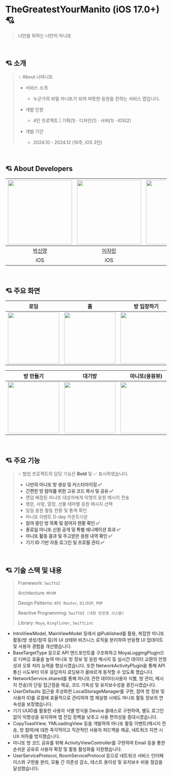 # TheGreatestYourManito (iOS 17.0+) 💘

> 너만을 위하는 너만의 마니또

<br>

## 💘 소개

> 💡 About 너마니또
>
> - 서비스 소개
>   - 누군가의 비밀 마니또가 되어 따뜻한 응원을 전하는 서비스 앱입니다.
> - 개발 인원
>
>   - 4인 프로젝트 | 기획(1) · 디자인(1) · 서버(1) · iOS(2)
>
> - 개발 기간
>   - 2024.10 - 2024.12 (10주, iOS 3인)

<br>

## 💘 About Developers

<div align=left>

| <img width="200px" src="https://avatars.githubusercontent.com/u/114901417?v=4"/> | <img width="200px" src="https://avatars.githubusercontent.com/u/91969458?v=4"/> | <img width="200px" src="https://avatars.githubusercontent.com/u/125115284?v=4"/> |
| :------------------------------------------------------------------------------: | :------------------------------------------------------------------------------: | :------------------------------------------------------------------------------: |
|                     [박신영](https://github.com/ParkSY0919)                      |                     [이자민](https://github.com/jaminleee)                      |                     [박민서]([https://github.com/jaminleee](https://github.com/FpRaArNkK))                      |
|                               iOS                                |                               iOS                                | iOS & 서버 |


</div>

<br>

## 💘 주요 화면
|   로딩   |   홈   |   방 입장하기   |
| :-------------: | :-------------: | :-------------: |
| <img src = "https://github.com/user-attachments/assets/97e1e4f5-1cc4-4f1e-be19-4198dc63ced1" width ="160">| <img src = "https://github.com/user-attachments/assets/2655f3a8-6caa-430a-9cf3-be3f8b6942e6" width ="160">| <img src = "https://github.com/user-attachments/assets/8eb60ef7-ed30-414b-8037-b98e30cc1a58" width ="160">|


|   방 만들기   |   대기방   |   마니또(응원뷰)   |
| :-------------: | :-------------: | :-------------: |
| <img src = "https://github.com/user-attachments/assets/4ef2da0c-04bf-4995-a4c7-2fc656cffcc5" width ="160">| <img src = "https://github.com/user-attachments/assets/ff49ffcc-5669-4c24-800c-d2beae72981f" width ="160">| <img src = "https://github.com/user-attachments/assets/5f73d7a2-c642-4fcf-9b20-b44c568b4ffe" width ="160">|

<br>

## 💘 주요 기능

> 💡 협업 프로젝트의 담당 기능은 **Bold** 및 ✅ 표시하였습니다.
>
> - **나만의 마니또 방 생성 및 커스터마이징 ✅**
> - **간편한 방 참여를 위한 고유 코드 복사 및 공유 ✅**
> - 랜덤 배정된 마니또 대상자에게 익명의 응원 메시지 전송
> - 행운, 사랑, 열정, 선물 테마별 응원 메시지 선택
> - 일일 응원 활동 현황 및 통계 확인
> - 마니또 이벤트 D-day 카운트다운
> - **참여 중인 방 목록 및 참여자 현황 확인 ✅**
> - **종료일 마니또 신원 공개 및 특별 애니메이션 효과 ✅**
> - **마니또 활동 결과 및 주고받은 응원 내역 확인 ✅**
> - **기기 ID 기반 자동 로그인 및 프로필 관리 ✅**

<br>

## 💘 기술 스택 및 내용

> Framework: `SwiftUI`
>
> Architecture: `MVVM`
>
> Design Patterns: `API Router`, `DI/DIP`, `POP`
>
> Reactive Programming: `SwiftUI (내장 반응형 시스템)`
>
> Library: `Moya`, `Kingfisher`, `SwiftLint`

- IntroViewModel, MainViewModel 등에서 @Published를 활용, 복잡한 마니또 활동(방 생성/참여 등)의 UI 상태와 비즈니스 로직을 분리하여 반응형 UI 업데이트 및 사용자 경험을 개선했습니다.
- BaseTargetType 등으로 API 엔드포인트를 구조화하고 MoyaLoggingPlugin으로 디버깅 효율을 높여 마니또 방 정보 및 응원 메시지 등 실시간 데이터 교환의 안정성과 오류 처리 능력을 향상시켰습니다. 또한 NetworkActivityPlugin을 통해 API 통신 시도부터 이후 응답까지 로딩뷰가 올바르게 동작할 수 있도록 했습니다.
- NetworkService.shared를 통해 마니또 관련 데이터(사용자 식별, 방 관리, 메시지 전송)의 단일 접근점을 제공, 코드 가독성 및 유지보수성을 증진시켰습니다.
- UserDefaults 접근을 추상화한 LocalStorageManager를 구현, 참여 방 정보 및 사용자 ID를 로컬에 효율적으로 관리하여 앱 재실행 시에도 마니또 활동 정보의 연속성을 보장했습니다.
- 기기 UUID를 활용한 사용자 식별 방식을 Device 클래스로 구현하여, 별도 로그인 없이 익명성을 유지하며 앱 진입 장벽을 낮추고 사용 편의성을 증대시켰습니다.
- CopyToastView, YMLoadingView 등을 개발하여 마니또 활동 이벤트(메시지 전송, 방 참여)에 대한 즉각적이고 직관적인 사용자 피드백을 제공, 네트워크 지연 시 UX 저하를 방지했습니다.
- 마니또 방 코드 공유를 위해 ActivityViewController를 구현하여 Email 등을 통한 손쉬운 공유로 사용자 확장 및 활동 활성화를 지원했습니다.
- UserServiceProtocol, RoomServiceProtocol 등으로 네트워크 서비스 인터페이스와 구현을 분리, 모듈 간 의존성 감소, 테스트 용이성 및 유지보수 비용 절감을 달성했습니다.

<br>
